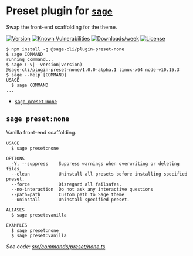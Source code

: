 Preset plugin for [`sage`](https://roots.io/sage/cli)
================

Swap the front-end scaffolding for the theme.

[![Version](https://img.shields.io/npm/v/@sage-cli/plugin-preset-none.svg)](https://npmjs.org/package/@sage-cli/plugin-preset-none)
[![Known Vulnerabilities](https://snyk.io/test/npm/@sage-cli/plugin-preset-none/badge.svg)](https://snyk.io/test/npm/@sage-cli/plugin-preset-none)
[![Downloads/week](https://img.shields.io/npm/dw/@sage-cli/plugin-preset-none.svg)](https://npmjs.org/package/@sage-cli/plugin-preset-none)
[![License](https://img.shields.io/npm/l/@sage-cli/plugin-preset-none.svg)](https://github.com/roots/sage-cli/blob/master/packages/preset-none/package.json)


<!-- toc -->

<!-- tocstop -->

<!-- usage -->
```sh-session
$ npm install -g @sage-cli/plugin-preset-none
$ sage COMMAND
running command...
$ sage (-v|--version|version)
@sage-cli/plugin-preset-none/1.0.0-alpha.1 linux-x64 node-v10.15.3
$ sage --help [COMMAND]
USAGE
  $ sage COMMAND
...
```
<!-- usagestop -->

<!-- commands -->
* [`sage preset:none`](#sage-presetnone)

## `sage preset:none`

Vanilla front-end scaffolding.

```
USAGE
  $ sage preset:none

OPTIONS
  -Y, --suppress    Suppress warnings when overwriting or deleting files
  --clean           Uninstall all presets before installing specified preset.
  --force           Disregard all failsafes.
  --no-interaction  Do not ask any interactive questions
  --path=path       Custom path to Sage theme
  --uninstall       Uninstall specified preset.

ALIASES
  $ sage preset:vanilla

EXAMPLES
  $ sage preset:none
  $ sage preset:vanilla
```

_See code: [src/commands/preset/none.ts](https://github.com/roots/sage-cli/blob/v1.0.0-alpha.1/packages/preset-none/src/commands/preset/none.ts)_
<!-- commandsstop -->
